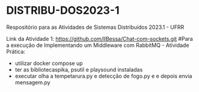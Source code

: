 # DISTRIBU-DOS2023-1
Respositório para as Atividades de Sistemas Distribuídos 2023.1 - UFRR

Link da Atividade 1: https://github.com/llBessa/Chat-com-sockets.git
#Para a execução de Implementando um Middleware com RabbitMQ - Atividade Prática: 
* utilizar docker compose up
* ter as bibliotecaspika, psutil e playsound instaladas
* executar olha a tempetarura.py  e detecção de fogo.py e e depois envia mensagem.py
